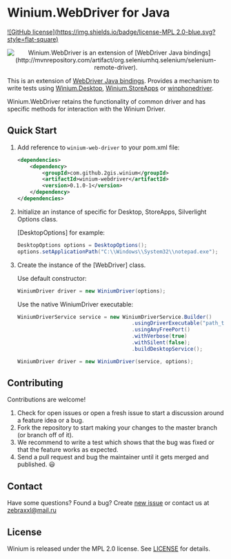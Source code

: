 # Winium.WebDriver for Java

[![GitHub license](https://img.shields.io/badge/license-MPL 2.0-blue.svg?style=flat-square)](../LICENSE)

<p align="center">
<img src="https://raw.githubusercontent.com/2gis/Winium.StoreApps/assets/winium.png" alt="Winium.WebDriver is an extension of [WebDriver Java bindings](http://mvnrepository.com/artifact/org.seleniumhq.selenium/selenium-remote-driver).">
</p>

This is an extension of [WebDriver Java bindings](http://mvnrepository.com/artifact/org.seleniumhq.selenium/selenium-remote-driver).
Provides a mechanism to write tests using [Winium.Desktop](https://github.com/2gis/Winium.Desktop), [Winium.StoreApps](https://github.com/2gis/Winium.StioreApps) or [winphonedriver](https://github.com/2gis/winphonedriver).

Winium.WebDriver retains the functionality of common driver and has specific methods for interaction with the Winium Driver.


## Quick Start
1. Add reference to `winium-web-driver` to your pom.xml file:

    ```xml
    <dependencies>
        <dependency>
            <groupId>com.github.2gis.winium</groupId>
            <artifactId>winium-webdriver</artifactId>
            <version>0.1.0-1</version>
        </dependency>
    </dependencies>
    ```
2. Initialize an instance of specific for Desktop, StoreApps, Silverlight Options class. 
	
	[DesktopOptions] for example:
	```java
	DesktopOptions options = DesktopOptions();
    options.setApplicationPath("C:\\Windows\\System32\\notepad.exe");
	```
3. Create the instance of the [WebDriver] class.

	Use default constructor:
	```java
	WiniumDriver driver = new WiniumDriver(options);
	```
	Use the native WiniumDriver executable:
	```java
	WiniumDriverService service = new WiniumDriverService.Builder()
                                         .usingDriverExecutable("path_to_driver_executable")
                                         .usingAnyFreePort()
                                         .withVerbose(true)
                                         .withSilent(false);
                                         .buildDesktopService();

	WiniumDriver driver = new WiniumDriver(service, options);
	```

## Contributing

Contributions are welcome!

1. Check for open issues or open a fresh issue to start a discussion around a feature idea or a bug.
2. Fork the repository to start making your changes to the master branch (or branch off of it).
3. We recommend to write a test which shows that the bug was fixed or that the feature works as expected.
4. Send a pull request and bug the maintainer until it gets merged and published. :smiley:

## Contact

Have some questions? Found a bug? Create [new issue](https://github.com/2gis/Winium/issues/new) or contact us at zebraxxl@mail.ru

## License

Winium is released under the MPL 2.0 license. See [LICENSE](../LICENSE) for details.
